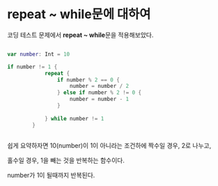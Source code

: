 repeat ~ while문에 대하여
=======================

코딩 테스트 문제에서 **repeat ~ while**문을 적용해보았다.    

```swift 

var number: Int = 10

if number != 1 {
            repeat {
                if number % 2 == 0 {
                    number = number / 2
                } else if number % 2 != 0 {
                    number = number - 1
                }
                
            } while number != 1
        }
        
```

쉽게 요약하자면 10(number)이 1이 아니라는 조건하에 짝수일 경우, 2로 나누고,    

홀수일 경우, 1을 빼는 것을 반복하는 함수이다.    

number가 1이 될때까지 반복된다.      

